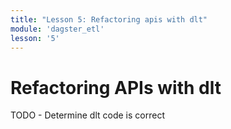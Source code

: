 ```yaml
---
title: "Lesson 5: Refactoring apis with dlt"
module: 'dagster_etl'
lesson: '5'
---
```


# Refactoring APIs with dlt

TODO - Determine dlt code is correct
